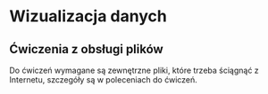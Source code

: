 # Wizualizacja danych
## Ćwiczenia z obsługi plików

Do ćwiczeń wymagane są zewnętrzne pliki, które trzeba ściągnąć z Internetu, szczegóły są w poleceniach do ćwiczeń.
